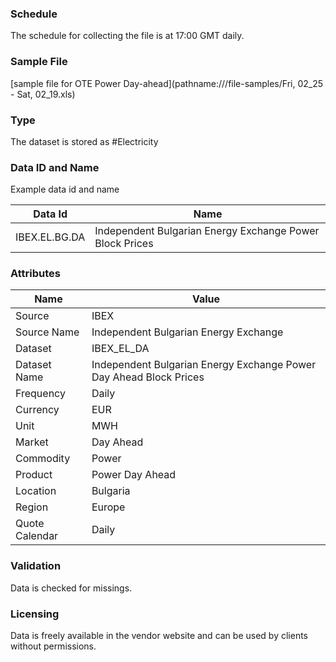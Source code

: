 ### Schedule

The schedule for collecting the file is at 17:00 GMT daily.

### Sample File

[sample file for OTE Power Day-ahead](pathname:///file-samples/Fri, 02_25 - Sat, 02_19.xls)

### Type

The dataset is stored as #Electricity

### Data ID and Name

Example data id and name

|**Data Id**|**Name**|
|-|-|
|IBEX.EL.BG.DA|Independent Bulgarian Energy Exchange Power Block Prices|

### Attributes

|Name|Value|
|-|-|
|Source|IBEX|
|Source Name|Independent Bulgarian Energy Exchange|
|Dataset|IBEX_EL_DA|
|Dataset Name|Independent Bulgarian Energy Exchange Power Day Ahead Block Prices|
|Frequency|Daily|
|Currency|EUR|
|Unit|MWH|
|Market|Day Ahead|
|Commodity|Power|
|Product|Power Day Ahead|
|Location|Bulgaria|
|Region|Europe|
|Quote Calendar|Daily|

### Validation

Data is checked for missings. 

### Licensing

Data is freely available in the vendor website and can be used by clients without permissions.
